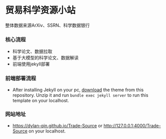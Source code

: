 # 贸易科学资源小站

整体数据来源ArXiv、SSRN、科学数据银行

### 核心流程

- 科学论文、数据拉取
- 基于大模型的科学论文、数据解读
- 前端使用jekyll部署

### 前端部署流程

- After installing Jekyll on your pc, [download](https://github.com/themefisher/northendlab-jekyll) the theme from this repository. Unzip it and run `bundle exec jekyll server` to run this template on your localhost.

### 网站地址
- https://dylan-qin.github.io/Trade-Source or http://127.0.0.1:4000/Trade-Source on your localhost.
